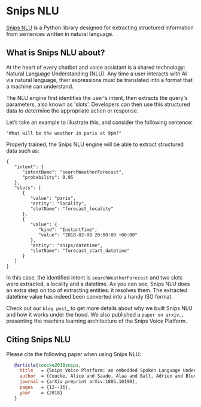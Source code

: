 # Snips NLU

[Snips NLU](https://snips-nlu.readthedocs.io) is a Python library designed for extracting structured information from sentences written in natural language.

## What is Snips NLU about?

At the heart of every chatbot and voice assistant is a shared technology: Natural Language Understanding (NLU). Any time a user interacts with AI via natural language, their expressions must be translated into a format that a machine can understand.

The NLU engine first identifies the user's intent, then extracts the query's parameters, also known as 'slots'. Developers can then use this structured data to determine the appropriate action or response.

Let’s take an example to illustrate this, and consider the following sentence:


    "What will be the weather in paris at 9pm?"

Properly trained, the Snips NLU engine will be able to extract structured data such as:


    {
       "intent": {
          "intentName": "searchWeatherForecast",
          "probability": 0.95
       },
       "slots": [
          {
             "value": "paris",
             "entity": "locality",
             "slotName": "forecast_locality"
          },
          {
             "value": {
                "kind": "InstantTime",
                "value": "2018-02-08 20:00:00 +00:00"
             },
             "entity": "snips/datetime",
             "slotName": "forecast_start_datetime"
          }
       ]
    }

In this case, the identified intent is ``searchWeatherForecast`` and two slots were extracted, a locality and a datetime. As you can see, Snips NLU does an extra step on top of extracting entities: it resolves them. The extracted datetime value has indeed been converted into a handy ISO format.

Check out our `blog post`_ to get more details about why we built Snips NLU and how it works under the hood. We also published a `paper on arxiv`_, presenting the machine learning architecture of the Snips Voice Platform.

Citing Snips NLU
----------------

Please cite the following paper when using Snips NLU:
```bibtex
   @article{coucke2018snips,
     title   = {Snips Voice Platform: an embedded Spoken Language Understanding system for private-by-design voice interfaces},
     author  = {Coucke, Alice and Saade, Alaa and Ball, Adrien and Bluche, Th{\'e}odore and Caulier, Alexandre and Leroy, David and Doumouro, Cl{\'e}ment and Gisselbrecht, Thibault and Caltagirone, Francesco and Lavril, Thibaut and others},
     journal = {arXiv preprint arXiv:1805.10190},
     pages   = {12--16},
     year    = {2018}
   }
```

